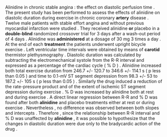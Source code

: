 Alinidine in chronic stable angina : the effect on diastolic perfusion time . The present study has been performed to assess the effects of alinidine on diastolic duration during exercise in chronic coronary **artery** disease . Twelve male patients with stable effort angina and without previous myocardial infarction were studied . They received alinidine **or** placebo in a **double-blind** randomized crossover trial for 3 days after a wash-out period of 4 days . Alinidine was **administered** at a dosage of 30 mg 3 times a day . At the end of each **treatment** the patients underwent upright bicycle exercise . Left ventricular time intervals were obtained by means of **carotid** thermistor plethysmography . Diastolic duration was calculated by subtracting the electromechanical systole from the R-R interval and expressed as a percentage of the cardiac cycle ( % D ) . Alinidine increased both total exercise duration from 246.7 +/- 120.7 to 346.6 +/- 114.1 s ( p less than 0.05 ) and time to 0.1-mV ST segment depression from 98.3 +/- 53 to 187.2 +/- 105 s ( p less than 0.05 ) . Similarly the drug induced a reduction of the rate-pressure product and of the extent of ischemic ST segment depression during exercise . % D was increased by alinidine both at rest and during exercise . A direct linear regression between R-R and % D was found after both **alinidine** and placebo treatments either at rest or during exercise . Nevertheless , no difference was observed between both slopes and intercepts . Therefore , since the relationship between R-R interval and % D was unaffected by **alinidine** , it was possible to hypothesize that the changes in diastolic duration were due only to the bradycardic action of the drug . 